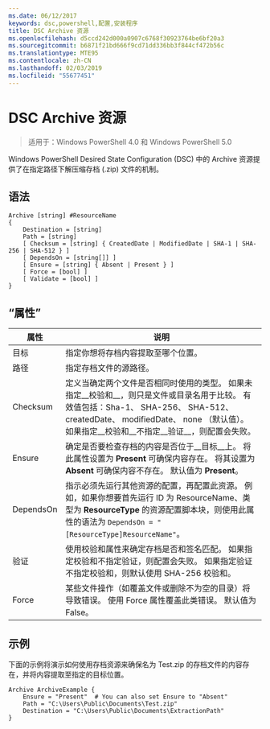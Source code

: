 ```yaml
---
ms.date: 06/12/2017
keywords: dsc,powershell,配置,安装程序
title: DSC Archive 资源
ms.openlocfilehash: d5ccd242d000a0907c6768f30923764be6bf20a3
ms.sourcegitcommit: b6871f21bd666f9cd71dd336bb3f844cf472b56c
ms.translationtype: MTE95
ms.contentlocale: zh-CN
ms.lasthandoff: 02/03/2019
ms.locfileid: "55677451"
---
```

# <a name="dsc-archive-resource"></a>DSC Archive 资源

> 适用于：Windows PowerShell 4.0 和 Windows PowerShell 5.0

Windows PowerShell Desired State Configuration (DSC) 中的 Archive 资源提供了在指定路径下解压缩存档 (.zip) 文件的机制。

## <a name="syntax"></a>语法
```MOF
Archive [string] #ResourceName
{
    Destination = [string]
    Path = [string]
    [ Checksum = [string] { CreatedDate | ModifiedDate | SHA-1 | SHA-256 | SHA-512 } ]
    [ DependsOn = [string[]] ]
    [ Ensure = [string] { Absent | Present } ]
    [ Force = [bool] ]
    [ Validate = [bool] ]
}
```

## <a name="properties"></a>“属性”

|  属性  |  说明   |
|---|---|
| 目标| 指定你想将存档内容提取至哪个位置。|
| 路径| 指定存档文件的源路径。|
| Checksum| 定义当确定两个文件是否相同时使用的类型。 如果未指定__校验和__，则只是文件或目录名用于比较。 有效值包括：Sha-1、 SHA-256、 SHA-512、 createdDate、 modifiedDate、 none （默认值）。 如果指定__校验和__不指定__验证__，则配置会失败。|
| Ensure| 确定是否要检查存档的内容是否位于__目标__上。 将此属性设置为 __Present__ 可确保内容存在。 将其设置为 __Absent__ 可确保内容不存在。 默认值为 __Present__。|
| DependsOn | 指示必须先运行其他资源的配置，再配置此资源。 例如，如果你想要首先运行 ID 为 ResourceName、类型为 __ResourceType__ 的资源配置脚本块，则使用此属性的语法为 `DependsOn = "[ResourceType]ResourceName"`。|
| 验证| 使用校验和属性来确定存档是否和签名匹配。 如果指定校验和不指定验证，则配置会失败。 如果指定验证不指定校验和，则默认使用 SHA-256 校验和。|
| Force| 某些文件操作（如覆盖文件或删除不为空的目录）将导致错误。 使用 Force 属性覆盖此类错误。 默认值为 False。|

## <a name="example"></a>示例

下面的示例将演示如何使用存档资源来确保名为 Test.zip 的存档文件的内容存在，并将内容提取至指定的目标位置。

```
Archive ArchiveExample {
    Ensure = "Present"  # You can also set Ensure to "Absent"
    Path = "C:\Users\Public\Documents\Test.zip"
    Destination = "C:\Users\Public\Documents\ExtractionPath"
}
```